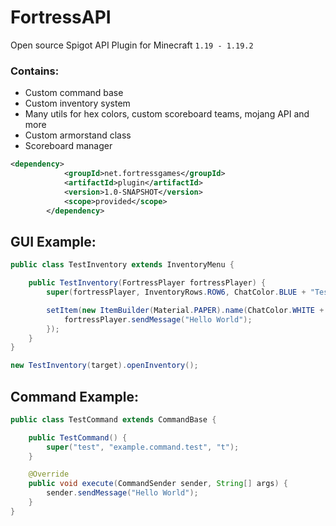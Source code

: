 # FortressAPI
Open source Spigot API Plugin for Minecraft `1.19 - 1.19.2`

### Contains:
- Custom command base
- Custom inventory system
- Many utils for hex colors, custom scoreboard teams, mojang API and more
- Custom armorstand class
- Scoreboard manager

```xml
<dependency>
            <groupId>net.fortressgames</groupId>
            <artifactId>plugin</artifactId>
            <version>1.0-SNAPSHOT</version>
            <scope>provided</scope>
        </dependency>
```

## GUI Example:
```java
public class TestInventory extends InventoryMenu {

	public TestInventory(FortressPlayer fortressPlayer) {
		super(fortressPlayer, InventoryRows.ROW6, ChatColor.BLUE + "Test inventory");

		setItem(new ItemBuilder(Material.PAPER).name(ChatColor.WHITE + "Hello World").build(), 0, inventoryClickEvent -> {
			fortressPlayer.sendMessage("Hello World");
		});
	}
}
```
```java
new TestInventory(target).openInventory();
```
## Command Example:
```java
public class TestCommand extends CommandBase {

	public TestCommand() {
		super("test", "example.command.test", "t");
	}

	@Override
	public void execute(CommandSender sender, String[] args) {
		sender.sendMessage("Hello World");
	}
}
```
